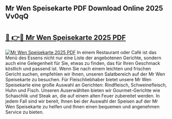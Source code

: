 ## Mr Wen Speisekarte PDF Download Online 2025 Vv0qQ

# <h2><a href="http://gccr8p.nevu.top/?p=Mr+Wen+Speisekarte">🔗 👉🔴 Mr Wen Speisekarte 2025 PDF</a></h2>

[![Mr Wen Speisekarte 2025 PDF](https://i.imgur.com/dBaPXMq.png)](http://gccr8p.nevu.top/?p=Mr+Wen+Speisekarte)
In einem Restaurant oder Café ist das Menü des Essens nicht nur eine Liste der angebotenen Gerichte, sondern auch eine Gelegenheit für Sie, etwas zu finden, das für Ihren Geschmack köstlich und passend ist. Wenn Sie nach einem leichten und frischen Gericht suchen, empfehlen wir Ihnen, unseren Salatbereich auf der Mr Wen Speisekarte zu besuchen. Für Fleischliebhaber bietet unsere Mr Wen Speisekarte eine große Auswahl an Gerichten: Rindfleisch, Schweinefleisch, Huhn und Fisch. Unseren Auserwählten bieten wir Gourmet-Gerichte wie Schaschlik und Steak an, die auf einem alten Feuer zubereitet werden. In jedem Fall sind wir bereit, Ihnen bei der Auswahl der Speisen auf der Mr Wen Speisekarte zu helfen und Ihnen einen bequemen und angenehmen Service zu bieten.
